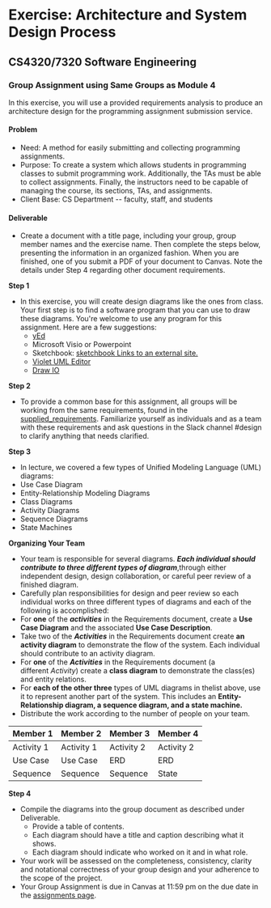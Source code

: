 # Exercise: Architecture and System Design Process
## CS4320/7320 Software Engineering

### **Group Assignment using Same Groups as Module 4**

In this exercise, you will use a provided requirements analysis to produce an architecture design for the programming
assignment submission service.

#### Problem
-   Need: A method for easily submitting and collecting programming assignments.
-   Purpose: To create a system which allows students in programming classes to submit programming work. Additionally, the TAs must be able to collect assignments. Finally, the instructors need to be capable of managing the course, its sections, TAs, and assignments.
-   Client Base: CS Department -- faculty, staff, and students

#### Deliverable
- Create a document with a title page, including your group, group member names and the exercise name. Then complete the steps below, presenting the information in an organized fashion. When you are finished, one of you submit a PDF of your document to Canvas. Note the details under Step 4 regarding other document requirements.

**Step 1**
 - In this exercise, you will create design diagrams like the ones from class. Your first step is to find a software program that you can use to draw these diagrams. You're welcome to use any program for this assignment. Here are a few suggestions:
     - [yEd](http://www.yworks.com/products/yed)
     - Microsoft Visio or Powerpoint
     - Sketchbook: [sketchbook Links to an external site.](http://www.sketchbook.com/?locale=en)
     - [Violet UML Editor](http://alexdp.free.fr/violetumleditor/page.php)
     - [Draw IO](http://www.draw.io/)

**Step 2**
-   To provide a common base for this assignment, all groups will be
    working from the same requirements, found in the [supplied_requirements](./supplied_requirements.md).  Familiarize yourself as individuals and as a team with these requirements and ask questions in the Slack channel \#design to clarify anything that needs clarified.

**Step 3**
- In lecture, we covered a few types of Unified Modeling Language
    (UML) diagrams:
 - Use Case Diagram
 - Entity-Relationship Modeling Diagrams
 - Class Diagrams
 - Activity Diagrams
 - Sequence Diagrams
 - State Machines

__Organizing Your Team__
-   Your team is responsible for several diagrams. ***Each individual should contribute to three different types of diagram***,through either independent design, design collaboration, or careful peer review of a finished diagram.
 - Carefully plan responsibilities for design and peer review so
    each individual works on three different types of diagrams and
    each of the following is accomplished:
 - For **one** of the ***activities*** in the Requirements document, create a **Use Case Diagram** and the associated **Use Case Description**.
 - Take two of the ***Activities*** in the Requirements document create **an activity diagram** to demonstrate the flow of the system. Each individual should contribute to an activity diagram.
 - For **one** of the ***Activities*** in the Requirements document (a different *Activity*) create a **class diagram** to demonstrate the class(es) and entity relations.
 - For **each of the other three** types of UML diagrams in thelist above, use it to represent another part of the system. This includes an **Entity-Relationship diagram, a sequence diagram, and a state machine.**
 - Distribute the work according to the number of people on your team. 

| Member 1  | Member 2 | Member 3 |  Member 4 |
| ------------ | ------------ | ------------ | ------------ |
| Activity 1 |  Activity 1 | Activity 2 | Activity 2 |
| Use Case | Use Case | ERD |  ERD |
| Sequence | Sequence | Sequence | State |

**Step 4**
-   Compile the diagrams into the group document as described under Deliverable.
    -   Provide a table of contents.
    -   Each diagram should have a title and caption describing what it
        shows.
    -   Each diagram should indicate who worked on it and in what role.
-   Your work will be assessed on the completeness, consistency, clarity and notational correctness of your group design and your adherence to the scope of the project.
-   Your Group Assignment is due in Canvas at 11:59 pm on the due date in the [assignments page](../../references/assignments.md).

 

 
